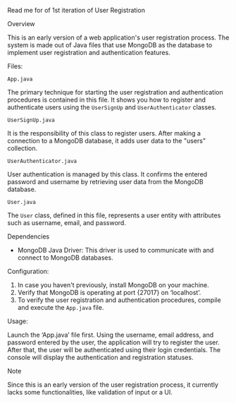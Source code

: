 Read me for of 1st iteration of User Registration

Overview

This is an early version of a web application's user registration process. The system is made out of Java files that use MongoDB as the database to implement user registration and authentication features.

Files:

`App.java`

The primary technique for starting the user registration and authentication procedures is contained in this file. It shows you how to register and authenticate users using the `UserSignUp` and `UserAuthenticator` classes.

`UserSignUp.java`

It is the responsibility of this class to register users. After making a connection to a MongoDB database, it adds user data to the "users" collection.

`UserAuthenticator.java`

User authentication is managed by this class. It confirms the entered password and username by retrieving user data from the MongoDB database.

`User.java`

The `User` class, defined in this file, represents a user entity with attributes such as username, email, and password.

Dependencies

- MongoDB Java Driver: This driver is used to communicate with and connect to MongoDB databases.

Configuration:

1. In case you haven't previously, install MongoDB on your machine.
2. Verify that MongoDB is operating at port {27017} on ‘localhost’.
3. To verify the user registration and authentication procedures, compile and execute the `App.java` file.

Usage:

Launch the ‘App.java’ file first.
Using the username, email address, and password entered by the user, the application will try to register the user.
After that, the user will be authenticated using their login credentials.
The console will display the authentication and registration statuses.

Note

Since this is an early version of the user registration process, it currently lacks some functionalities, like validation of input or a UI.
